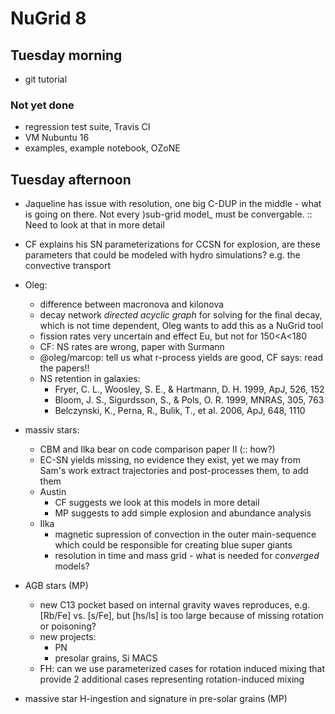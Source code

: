 # NuGrid 8

## Tuesday morning

* git tutorial

### Not yet done
* regression test suite, Travis CI
* VM Nubuntu 16
* examples, example notebook, OZoNE

## Tuesday afternoon
* Jaqueline has issue with resolution, one big C-DUP in the middle  - what is going on there. Not every )sub-grid model_ must be convergable. :: Need to look at that in more detail
* CF explains his SN parameterizations for CCSN for explosion, are these parameters that could be modeled with hydro simulations? e.g. the convective transport

* Oleg:
	- difference between macronova and kilonova
	- decay network _directed acyclic graph_ for solving for the final decay, which is not time dependent, Oleg wants  to add this as a NuGrid tool
	- fission rates very uncertain and effect Eu, but not for 150<A<180 
	- CF: NS rates are wrong, paper with Surmann
	- @oleg/marcop: tell us what r-process yields are good, CF says: read the papers!!
	- NS retention in galaxies: 
	   * Fryer, C. L., Woosley, S. E., & Hartmann, D. H. 1999, ApJ, 526, 152
		* Bloom, J. S., Sigurdsson, S., & Pols, O. R. 1999, MNRAS, 305, 763 
		* Belczynski, K., Perna, R., Bulik, T., et al. 2006, ApJ, 648, 1110


	
* massiv stars:
	- CBM and Ilka bear on code comparison paper II (:: how?)
	- EC-SN yields missing, no evidence they exist, yet we may from Sam's work extract trajectories and post-processes them, to add them 
	- Austin
		* CF suggests we look at this models in more detail
		* MP suggests to add simple explosion and abundance analysis
	- Ilka
		* magnetic supression of convection in the outer main-sequence which could be responsible for creating blue super giants
		* resolution in time and mass grid - what is needed for _converged_ models?

* AGB stars (MP)
	- new C13 pocket based on internal gravity waves reproduces, e.g. [Rb/Fe] vs. [s/Fe], but [hs/ls] is too large because of missing rotation or poisoning?
	- new projects:
		* PN
		* presolar grains, Si MACS
	- FH: can we use parameterized cases for rotation induced mixing that provide 2 additional cases representing rotation-induced mixing 
* massive star H-ingestion and signature in pre-solar grains (MP)




	
	
